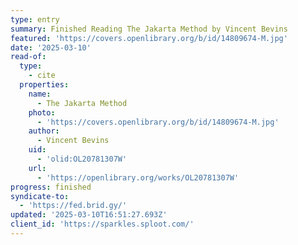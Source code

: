 ```yaml
---
type: entry
summary: Finished Reading The Jakarta Method by Vincent Bevins
featured: 'https://covers.openlibrary.org/b/id/14809674-M.jpg'
date: '2025-03-10'
read-of:
  type:
    - cite
  properties:
    name:
      - The Jakarta Method
    photo:
      - 'https://covers.openlibrary.org/b/id/14809674-M.jpg'
    author:
      - Vincent Bevins
    uid:
      - 'olid:OL20781307W'
    url:
      - 'https://openlibrary.org/works/OL20781307W'
progress: finished
syndicate-to:
  - 'https://fed.brid.gy/'
updated: '2025-03-10T16:51:27.693Z'
client_id: 'https://sparkles.sploot.com/'
---
```


